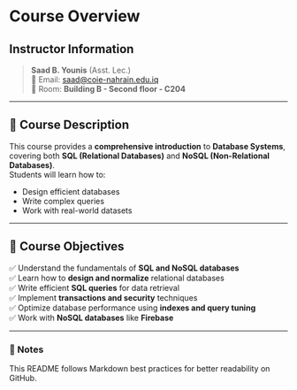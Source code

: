 # Course Overview

##  Instructor Information
> **Saad B. Younis** (Asst. Lec.)  
> 📧 Email: [saad@coie-nahrain.edu.iq](mailto:saad@coie-nahrain.edu.iq)  
> 🏢 Room: **Building B - Second floor - C204**  

---

## 📖 Course Description  
This course provides a **comprehensive introduction** to **Database Systems**, covering both **SQL (Relational Databases)** and **NoSQL (Non-Relational Databases)**.  
Students will learn how to:
- Design efficient databases  
- Write complex queries  
- Work with real-world datasets  

---

## 🎯 Course Objectives  
✅ Understand the fundamentals of **SQL and NoSQL databases**  
✅ Learn how to **design and normalize** relational databases  
✅ Write efficient **SQL queries** for data retrieval  
✅ Implement **transactions and security** techniques  
✅ Optimize database performance using **indexes and query tuning**  
✅ Work with **NoSQL databases** like **Firebase**  

---

### 📌 Notes  
This README follows Markdown best practices for better readability on GitHub.  
